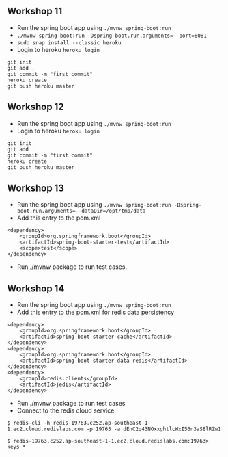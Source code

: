 ## Workshop 11

- Run the spring boot app using `./mvnw spring-boot:run`
- `./mvnw spring-boot:run -Dspring-boot.run.arguments=--port=8081`
- `sudo snap install --classic heroku`
- Login to heroku `heroku login`

```
git init
git add .
git commit -m "first commit"
heroku create
git push heroku master
```

## Workshop 12

- Run the spring boot app using `./mvnw spring-boot:run`
- Login to heroku `heroku login`

```
git init
git add .
git commit -m "first commit"
heroku create
git push heroku master
```

## Workshop 13

- Run the spring boot app using `./mvnw spring-boot:run -Dspring-boot.run.arguments=--dataDir=/opt/tmp/data`
- Add this entry to the pom.xml

```
<dependency>
	<groupId>org.springframework.boot</groupId>
	<artifactId>spring-boot-starter-test</artifactId>
	<scope>test</scope>
</dependency>
```

- Run ./mvnw package to run test cases.

## Workshop 14

- Run the spring boot app using `./mvnw spring-boot:run`
- Add this entry to the pom.xml for redis data persistency

```
<dependency>
	<groupId>org.springframework.boot</groupId>
	<artifactId>spring-boot-starter-cache</artifactId>
</dependency>
<dependency>
	<groupId>org.springframework.boot</groupId>
	<artifactId>spring-boot-starter-data-redis</artifactId>
</dependency>
<dependency>
	<groupId>redis.clients</groupId>
	<artifactId>jedis</artifactId>
</dependency>
```

- Run ./mvnw package to run test cases
- Connect to the redis cloud service

```
$ redis-cli -h redis-19763.c252.ap-southeast-1-1.ec2.cloud.redislabs.com -p 19763 -a dEnC2q43NOxxghtlcWxI56n3aS8lRZw1

$ redis-19763.c252.ap-southeast-1-1.ec2.cloud.redislabs.com:19763> keys *

```
